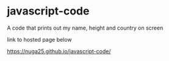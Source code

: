 # javascript-code
A code that prints out my name, height and country on screen

link to hosted page below

 https://nuga25.github.io/javascript-code/
